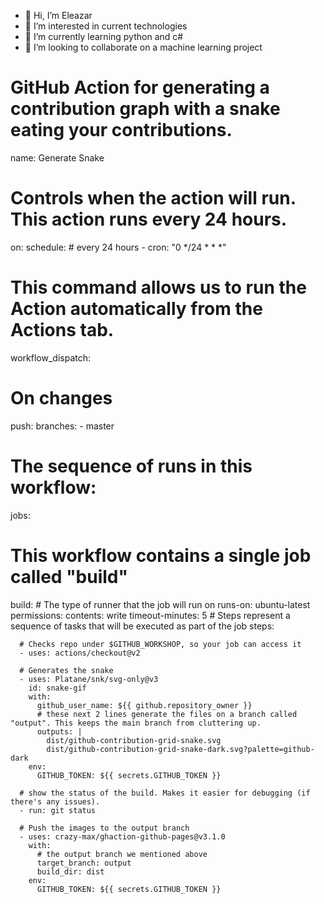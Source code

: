 - 👋 Hi, I’m Eleazar
- 👀 I’m interested in current technologies
- 🌱 I’m currently learning python and c#
- 💞️ I’m looking to collaborate on a machine learning project

# GitHub Action for generating a contribution graph with a snake eating your contributions.

name: Generate Snake

# Controls when the action will run. This action runs every 24 hours.

on:
  schedule:
    # every 24 hours
    - cron: "0 */24 * * *"

  # This command allows us to run the Action automatically from the Actions tab.
  workflow_dispatch:

  # On changes
  push:
    branches:
      - master

# The sequence of runs in this workflow:
jobs:
  # This workflow contains a single job called "build"
  build:
    # The type of runner that the job will run on
    runs-on: ubuntu-latest
    permissions:
      contents: write
    timeout-minutes: 5
    # Steps represent a sequence of tasks that will be executed as part of the job
    steps:

      # Checks repo under $GITHUB_WORKSHOP, so your job can access it
      - uses: actions/checkout@v2

      # Generates the snake
      - uses: Platane/snk/svg-only@v3
        id: snake-gif
        with:
          github_user_name: ${{ github.repository_owner }}
          # these next 2 lines generate the files on a branch called "output". This keeps the main branch from cluttering up.
          outputs: |
            dist/github-contribution-grid-snake.svg
            dist/github-contribution-grid-snake-dark.svg?palette=github-dark
        env:
          GITHUB_TOKEN: ${{ secrets.GITHUB_TOKEN }}

      # show the status of the build. Makes it easier for debugging (if there's any issues).
      - run: git status

      # Push the images to the output branch
      - uses: crazy-max/ghaction-github-pages@v3.1.0
        with:
          # the output branch we mentioned above
          target_branch: output
          build_dir: dist
        env:
          GITHUB_TOKEN: ${{ secrets.GITHUB_TOKEN }}
